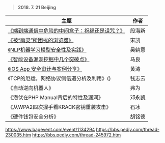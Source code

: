 > **2018. 7. 21 Beijing**

主题 | 	作者
--- | ---
[《端到端通信中危险的中间盒子：祝福还是诅咒？》](https://bbs.pediy.com/thread-245956.htm) | 段海新
[《被“幽灵”所困扰的浏览器》](https://bbs.pediy.com/thread-230310.htm) | 宋凯
[《NLP机器学习模型安全性及实践》](https://bbs.pediy.com/thread-230125.htm) | 吴鹤意
[《智能设备漏洞挖掘中几个突破点》](https://bbs.pediy.com/thread-230095.htm) | 马良
[《iOS App 安全审计与案例分享》](https://bbs.pediy.com/thread-230090.htm) | 黄涛
《TCP的厄运，网络协议侧信道分析及利用》() | 钱志云
《自动逆向机器人》 | 弗为
《潜伏在PHP Manual背后的特性及漏洞》 | 邓永凯
《从WPA2四次握手看KRACK密钥重装攻击》 | 石冰
《硬件钱包安全分析》 | 胡铭德

>
https://www.bagevent.com/event/1134294
https://bbs.pediy.com/thread-230035.htm
https://bbs.pediy.com/thread-245972.htm
